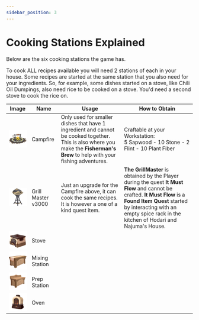 ```yaml
---
sidebar_position: 3
---
```


# Cooking Stations Explained

Below are the six cooking stations the game has.

To cook ALL recipes available you will need 2 stations of each in your house.
Some recipes are started at the same station that you also need for your ingredients. 
So, for example, some dishes started on a stove, like Chili Oil Dumpings, also need rice to be cooked on a stove. 
You'd need a second stove to cook the rice on.


| Image | Name | Usage | How to Obtain  | 
|:-----:|------|--------|-------------|
|![CampFire](./img/CampFire.png)| Campfire | Only used for smaller dishes that have 1 ingredient and cannot be cooked together. This is also where you make the **Fisherman's Brew** to help with your fishing adventures. | Craftable at your Workstation: <br /> 5 Sapwood - 10 Stone - 2 Flint - 10 Plant Fiber |
|![GrillMaster](./img/GrillMaster.png)| Grill Master v3000 | Just an upgrade for the Campfire above, it can cook the same recipes. It is however a one of a kind quest item. | **The GrillMaster** is obtained by the Player during the quest **It Must Flow** and cannot be crafted. **It Must Flow** is a **Found Item Quest** started by interacting with an empty spice rack in the kitchen of Hodari and Najuma's House. |
|![Stove](./img/Stove.png)| Stove | 
|![MixingStation](./img/MixingStation.png)| Mixing Station | 
|![PrepStation](./img/PrepStation.png)| Prep Station | 
|![Oven](./img/Oven.png)| Oven | 
